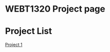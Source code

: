 # WEBT1320 Project page

<h1>Project List</h1>

<a href="project1/index.html" target="_blank">Project 1</a>


